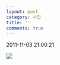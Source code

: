 ```yaml
---
layout: post
category: 사진
title: ''
comments: true
---
```

2011-11-03 21:00:21


![][link0]

  


[link0]:https://t1.daumcdn.net/cfile/tistory/174C214F4EB2824F05
